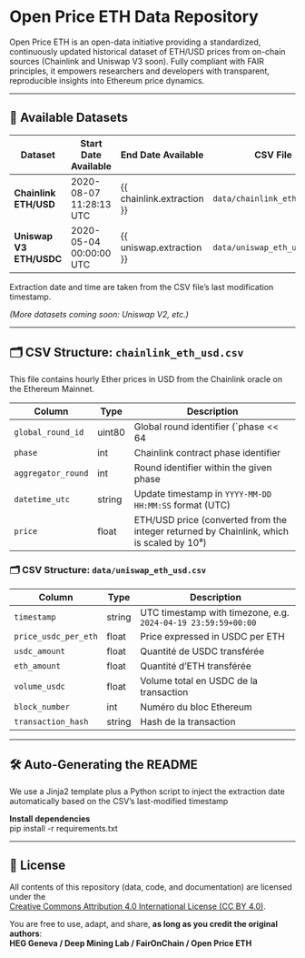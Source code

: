 # Open Price ETH Data Repository
Open Price ETH is an open-data initiative providing a standardized, continuously updated historical dataset of ETH/USD prices from on-chain sources (Chainlink and Uniswap V3 soon). Fully compliant with FAIR principles, it empowers researchers and developers with transparent, reproducible insights into Ethereum price dynamics.

---

## 📅 Available Datasets

| Dataset                | Start Date Available       | End Date Available     | CSV File                                          | Extraction Script                 |
|------------------------|----------------------------|------------------------|---------------------------------------------------|-----------------------------------|
| **Chainlink ETH/USD**  | 2020-08-07 11:28:13 UTC    | {{ chainlink.extraction  }}| `data/chainlink_eth_usd.csv`                      | `scripts/chainlink_dicho.py`      |
| **Uniswap V3 ETH/USDC**| 2020-05-04 00:00:00 UTC    | {{ uniswap.extraction    }}| `data/uniswap_eth_usd.csv`                        | `scripts/Uniswap_process_logs.py` |

Extraction date and time are taken from the CSV file’s last modification timestamp.

*(More datasets coming soon: Uniswap V2, etc.)*

---

## 🗂 CSV Structure: `chainlink_eth_usd.csv`

This file contains hourly Ether prices in USD from the Chainlink oracle on the Ethereum Mainnet.

| Column             | Type    | Description                                                                                     |
|--------------------|---------|-------------------------------------------------------------------------------------------------|
| `global_round_id`  | uint80  | Global round identifier (`phase << 64 | aggregator_round_id`)                                   |
| `phase`            | int     | Chainlink contract phase identifier                                                             |
| `aggregator_round` | int     | Round identifier within the given phase                                                         |
| `datetime_utc`     | string  | Update timestamp in `YYYY-MM-DD HH:MM:SS` format (UTC)                                          |
| `price`            | float   | ETH/USD price (converted from the integer returned by Chainlink, which is scaled by 10⁸)        |



### 🗂 CSV Structure: `data/uniswap_eth_usd.csv`

| Column               | Type    | Description                                                                                       |
|----------------------|---------|---------------------------------------------------------------------------------------------------|
| `timestamp`          | string  | UTC timestamp with timezone, e.g. `2024-04-19 23:59:59+00:00`                                     |
| `price_usdc_per_eth` | float   | Price expressed in USDC per ETH                                                                  |
| `usdc_amount`        | float   | Quantité de USDC transférée                                                                      |
| `eth_amount`         | float   | Quantité d’ETH transférée                                                                        |
| `volume_usdc`        | float   | Volume total en USDC de la transaction                                                           |
| `block_number`       | int     | Numéro du bloc Ethereum                                                                          |
| `transaction_hash`   | string  | Hash de la transaction                                                                           |



---

## 🛠️ Auto-Generating the README

We use a Jinja2 template plus a Python script to inject the extraction date automatically based on the CSV’s last-modified timestamp

**Install dependencies**  
   pip install -r requirements.txt

---

## 🧾 License

All contents of this repository (data, code, and documentation) are licensed under the  
[Creative Commons Attribution 4.0 International License (CC BY 4.0)](https://creativecommons.org/licenses/by/4.0/).  

You are free to use, adapt, and share, **as long as you credit the original authors**:  
**HEG Geneva / Deep Mining Lab / FairOnChain / Open Price ETH**